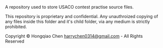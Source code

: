 A repository used to store USACO contest practise source files.

This repository is proprietary and confidential. Any unauthroized copying of any files inside this folder and it's child folder, via any medium is strictly prohibited.

Copyright © Hongqiao Chen <harrychen0314@gmail.com> - All Rights Reserved
